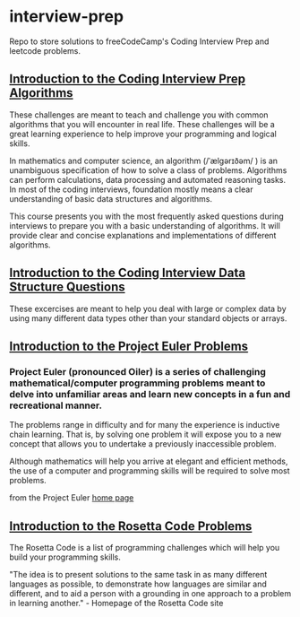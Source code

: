 # interview-prep
Repo to store solutions to freeCodeCamp's Coding Interview Prep and leetcode problems.

## [Introduction to the Coding Interview Prep Algorithms](https://www.freecodecamp.org/learn/coding-interview-prep/algorithms/)

These challenges are meant to teach and challenge you with common algorithms that you will encounter in real life. These challenges will be a great learning experience to help improve your programming and logical skills.

In mathematics and computer science, an algorithm (/ˈælɡərɪðəm/ ) is an unambiguous specification of how to solve a class of problems. Algorithms can perform calculations, data processing and automated reasoning tasks. In most of the coding interviews, foundation mostly means a clear understanding of basic data structures and algorithms.

This course presents you with the most frequently asked questions during interviews to prepare you with a basic understanding of algorithms. It will provide clear and concise explanations and implementations of different algorithms.

## [Introduction to the Coding Interview Data Structure Questions](https://www.freecodecamp.org/learn/coding-interview-prep/data-structures/)

These excercises are meant to help you deal with large or complex data by using many different data types other than your standard objects or arrays. 

## [Introduction to the Project Euler Problems](https://www.freecodecamp.org/learn/coding-interview-prep/project-euler/)

### Project Euler (pronounced Oiler) is a series of challenging mathematical/computer programming problems meant to delve into unfamiliar areas and learn new concepts in a fun and recreational manner.

The problems range in difficulty and for many the experience is inductive chain learning. That is, by solving one problem it will expose you to a new concept that allows you to undertake a previously inaccessible problem.

Although mathematics will help you arrive at elegant and efficient methods, the use of a computer and programming skills will be required to solve most problems.

from the Project Euler [home page](https://projecteuler.net/)

## [Introduction to the Rosetta Code Problems](https://www.freecodecamp.org/learn/coding-interview-prep/rosetta-code/)

The Rosetta Code is a list of programming challenges which will help you build your programming skills.

"The idea is to present solutions to the same task in as many different languages as possible, to demonstrate how languages are similar and different, and to aid a person with a grounding in one approach to a problem in learning another." - Homepage of the Rosetta Code site
